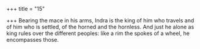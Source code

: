 +++
title = "15"

+++
Bearing the mace in his arms, Indra is the king of him who travels and  of him who is settled, of the horned and the hornless.
And just he alone as king rules over the different peoples: like a rim the  spokes of a wheel, he encompasses those.